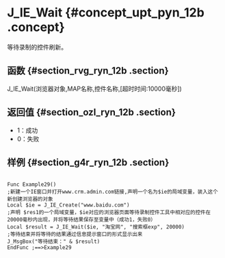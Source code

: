 # J\_IE\_Wait {#concept_upt_pyn_12b .concept}

等待录制的控件刷新。

## 函数 {#section_rvg_ryn_12b .section}

J\_IE\_Wait\(浏览器对象,MAP名称,控件名称,\[超时时间:10000毫秒\]\)

## 返回值 {#section_ozl_ryn_12b .section}

-   1：成功
-   0：失败

## 样例 {#section_g4r_ryn_12b .section}

```

Func Example29()
;新建一个IE窗口并打开www.crm.admin.com链接,声明一个名为$ie的局域变量，装入这个新创建浏览器的对象
Local $ie = J_IE_Create("www.baidu.com")
;声明 $res1的一个局域变量，$ie对应的浏览器页面等待录制控件工具中相对应的控件在20000毫秒内出现，并将等待结果保存至变量中（成功1，失败0）
Local $result = J_IE_Wait($ie, "淘宝网", "搜索框exp", 20000)
;等待结束并将等待的结果通过信息提示窗口的形式显示出来
J_MsgBox("等待结束：" & $result)
EndFunc ;==>Example29
```

